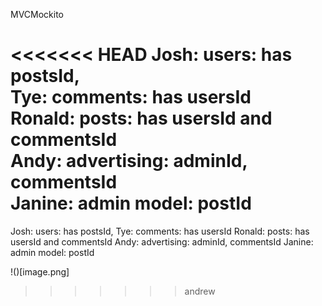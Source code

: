  MVCMockito

<<<<<<< HEAD
Josh: users: has postsId,   
Tye: comments: has usersId   
Ronald: posts: has usersId and commentsId   
Andy: advertising: adminId, commentsId   
Janine: admin model: postId   
=======
Josh: users: has postsId, 
Tye: comments: has usersId
Ronald: posts: has usersId and commentsId
Andy: advertising: adminId, commentsId
Janine: admin model: postId

!()[image.png]
>>>>>>> andrew
